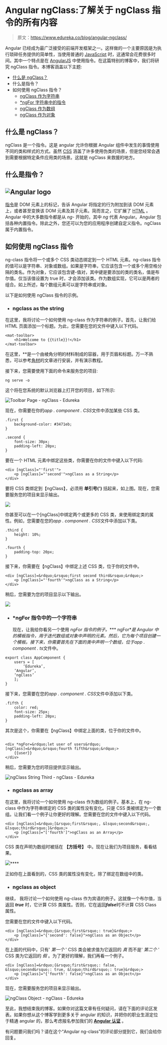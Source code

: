 # Angular ngClass:了解关于 ngClass 指令的所有内容

> 原文：<https://www.edureka.co/blog/angular-ngclass/>

Angular 已经成为最广泛接受的前端开发框架之一。这样做的一个主要原因是为执行琐碎任务提供的简单性，当使用普通的 [JavaScript](https://www.edureka.co/blog/javascript-tutorial/) 时，这通常会花费很多时间。其中一个特点是在 [AngularJS](https://www.edureka.co/blog/what-is-angular-getting-started-with-angular/) 中使用指令。在这篇特别的博客中，我们将研究 ngClass 指令。本博客涵盖以下主题:

*   [什么是 ngClass？](#what-is-ngClass)
*   什么是指令？
*   如何使用 ngClass 指令？
    *   [ngClass 作为字符串](#string)
    *   [*ngFor 字符串中的指令](#directive)
    *   [ngClass 作为数组](#array)
    *   [ngClass 作为对象](#object)

## **什么是 ngClass？**

ngClass 是一个指令。这是 angular 允许你根据 Angular 组件中发生的事情使用不同的类和样式的方式。虽然 [CSS](https://www.edureka.co/blog/what-is-css/) 涵盖了许多使用伪类的场景，但是您经常会遇到需要根据特定条件应用类的场景。这就是 ngClass 来救援的地方。

## 什么是指令？

## **![Angular logo](img/a816a3ece86eb3bda83da27769103eab.png)**

[指令](https://www.edureka.co/blog/angular-directive/)是 DOM 元素上的标记，告诉 Angular 将指定的行为附加到该 DOM 元素上，或者甚至变换该 DOM 元素及其子元素。简而言之，它扩展了 [HTML](https://www.edureka.co/blog/what-is-html/) 。Angular 中的大多数指令都是从 *ng-* 开始的，其中 *ng* 代表 Angular。Angular 包括各种内置指令。除此之外，您还可以为您的应用程序创建自定义指令。ngClass 属于内置指令。

## **如何使用 ngClass 指令**

ng-class 指令将一个或多个 CSS 类动态绑定到一个 HTML 元素。ng-class 指令的值可以是字符串、对象或数组。如果是字符串，它应该包含一个或多个用空格分隔的类名。作为对象，它应该包含键-值对，其中键是要添加的类的类名，值是布尔值。仅当该值设置为 true 时，才会添加该类。作为数组实现，它可以是两者的组合。如上所述，每个数组元素可以是字符串或对象。

以下是如何使用 ngClass 指令的示例。

*   ### **ngclass as the string**

在这里，我将讨论一个如何使用 ng-class 作为字符串的例子。首先，让我们给 HTML 页面添加一个标题。为此，您需要在您的文件中键入以下代码。

```
<mat-toolbar>
    <h1>Welcome to {{title}}!</h1>
</mat-toolbar>

```

在这里，*<mat-toolbar>*是一个由棱角分明的材料制成的容器，用于页眉和标题。万一不熟悉，可以参考[角材](https://www.edureka.co/blog/what-is-angular-material/)的文章进行安装，并有演示教程。

接下来，您需要使用下面的命令来服务您的项目:

```
ng serve -o
```

这个将在您系统的默认浏览器上打开您的项目，如下所示:

![Toolbar Page - ngClass - Edureka](img/040cb95601d39fe19bcd4ef45b57b8ee.png)

现在，你需要在你的*app . component . CSS*文件中添加某些 CSS 类。

```
.first {
    background-color: #3471eb;
}

.second {
    font-size: 30px;
    padding-left: 20px;
}
```

要在一个 HTML 元素中绑定这些类，你需要在你的文件中键入以下代码:

```
<div [ngClass]="'first'">
    <p [ngClass]="'second'">ngClass as a String</p>
</div>

```

要将 CSS 类绑定到【ngClass】，必须用 **单引号(')** 括起来，如上图。现在，您需要服务您的项目来显示输出。

![](img/e9d78c77433b260c9a5d313405b2f724.png)

你甚至可以在一个[ngClass]中绑定两个或更多的 CSS 类，来使用绑定类的属性。例如，您需要在您的*app . component . CSS*文件中添加以下类。

```
.third {
    height: 10%;
}

.fourth {
    padding-top: 20px;
}
```

接下来，你需要在【ngClass】中绑定上述 CSS 类，位于你的文件中。

```
<div [ngClass]=&rdquo;&rsquo;first second third&rsquo;&rdquo;>
    <p [ngClass]="'fourth'">ngClass as a String</p>
</div>

```

稍后，您需要为您的项目显示以下输出。

![](img/be71987408348712b151292cdcefbbcc.png)

*   ### ***ngFor 指令中的一个字符串**

    现在，让我给你看另一个使用 **ngFor* 指令的例子。**** ngFor***是 Angular 中的模板指令，用于迭代数组或对象中声明的元素。然后，它为每个项目创建一个模板。接下来，你需要首先在下面的类中声明一个数组，位于*app . component . ts*文件中。

```
export class AppComponent {
    users = [
        ‘Edureka’,
	‘Angular’,
	‘ngClass’
    ];
}
```

接下来，您需要在您的*app . component . CSS*文件中添加以下类。

```
.fifth {
    color: red;
    font-size: 25px;
    padding-left: 20px;
}
```

其次是这个，你需要在【ngClass】中绑定上面的类，位于你的文件中。

```

<div *ngFor=&rdquo;let user of users&rdquo; [ngClass]=&rdquo;&rsquo;fourth fifth&rsquo;&rdquo;>
	{{user}}
</div>

```

稍后，您需要为您的项目提供显示输出。

![ngClass String Third - ngClass - Edureka](img/a01ac1a20c674308a73c153b2273cbb2.png)

*   ### **ngclass as array**

在这里，我将讨论一个如何使用 ng-class 作为数组的例子。基本上，在 ng-class 中作为字符串绑定的 CSS 类的属性没有变化。只是 CSS 类被绑定为一个数组。让我们看一个例子让你更好的理解。您需要在您的文件中键入以下代码。

```
<div [ngClass]=&rdquo;[&rsquo;first&rsquo;, &lsquo;second&rsquo;, &lsquo;third&rsquo;]&rdquo;>
    <p [ngClass]="['fourth']">ngClass as an Array</p>
</div>

```

CSS 类在声明为数组时被括在 **【方括号】** 中。现在让我们为项目服务，看看结果。

![](img/f9a6747de978af53dde776bb4dac5b57.png)****

正如你在上面看到的，CSS 类的属性没有变化，除了绑定在数组中的类。

*   ### **ngclass as object**

继续， 我将讨论一个如何使用 ng-class 作为宾语的例子。这就像一个布尔值，当返回 ***true*** 时，它计算 CSS 类属性。否则，它在返回***false***时不计算 CSS Class 属性。

您需要在您的文件中键入以下代码。

```
<div [ngClass]=&rdquo;{&rsquo;first&rsquo;: true}&rdquo;>
    <p [ngClass]="{'second': false}">ngClass as an Object</p>
</div>

```

在上面的代码中，只有' *第一个* ' CSS 类会被求值为它返回的 *真* 而不是' *第二个* ' CSS 类为它返回的 *假* 。为了更好的理解，我们再看一个例子。

```
<div [ngClass]=&rdquo;{&rsquo;first&rsquo;: false, &lsquo;second&rsquo;: true, &lsquo;third&rsquo;: true}&rdquo;>
    <p [ngClass]="{'fourth': false}">ngClass as an Object</p>
</div>

```

现在，您需要服务您的项目来显示输出。

![ngClass Object - ngClass - Edureka](img/c2216ecbc05605628fd6b76843373a29.png)

至此，我想结束我的博客。如果你对这篇文章有任何疑问，请在下面的评论区发表。如果你想从这个博客学到更多关于 angular 的知识，并把你的职业生涯定位于精通 angular 的，那么考虑报名参加我们的 **[Angular 认证](https://www.edureka.co/angular-training)** 。

有问题要问我们吗？请在这个“Angular ng-class”的评论部分提到它，我们会给你回复。